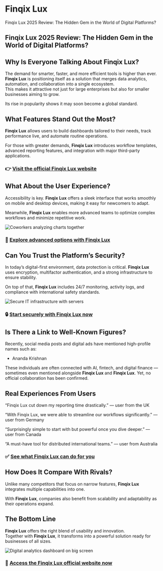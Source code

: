 # Finqix Lux
Finqix Lux 2025 Review: The Hidden Gem in the World of Digital Platforms?
## Finqix Lux 2025 Review: The Hidden Gem in the World of Digital Platforms?

## Why Is Everyone Talking About Finqix Lux?
The demand for smarter, faster, and more efficient tools is higher than ever. **Finqix Lux** is positioning itself as a solution that merges data analytics, automation, and collaboration into a single ecosystem.  
This makes it attractive not just for large enterprises but also for smaller businesses aiming to grow.  

Its rise in popularity shows it may soon become a global standard.

## What Features Stand Out the Most?
**Finqix Lux** allows users to build dashboards tailored to their needs, track performance live, and automate routine operations.  

For those with greater demands, **Finqix Lux** introduces workflow templates, advanced reporting features, and integration with major third-party applications.

### 👉 **[Visit the official Finqix Lux website](https://finqixlux.com)**

## What About the User Experience?
Accessibility is key. **Finqix Lux** offers a sleek interface that works smoothly on mobile and desktop devices, making it easy for newcomers to adapt.  

Meanwhile, **Finqix Lux** enables more advanced teams to optimize complex workflows and minimize repetitive work.

![Coworkers analyzing charts together](https://images.pexels.com/photos/3184638/pexels-photo-3184638.jpeg?auto=compress&cs=tinysrgb&w=1170&h=780&dpr=1)

### 🔗 **[Explore advanced options with Finqix Lux](https://finqixlux.com)**

## Can You Trust the Platform’s Security?
In today’s digital-first environment, data protection is critical. **Finqix Lux** uses encryption, multifactor authentication, and a strong infrastructure to ensure stability.  

On top of that, **Finqix Lux** includes 24/7 monitoring, activity logs, and compliance with international safety standards.

![Secure IT infrastructure with servers](https://www.stratospherenetworks.com/blog/wp-content/uploads/2017/03/servers.jpg)

### 🔒 **[Start securely with Finqix Lux now](https://finqixlux.com)**

## Is There a Link to Well-Known Figures?
Recently, social media posts and digital ads have mentioned high-profile names such as:  

- Ananda Krishnan  

These individuals are often connected with AI, fintech, and digital finance — sometimes even mentioned alongside **Finqix Lux** and **Finqix Lux**. Yet, no official collaboration has been confirmed.

## Real Experiences From Users
“Finqix Lux cut down my reporting time drastically.” — user from the UK  

“With Finqix Lux, we were able to streamline our workflows significantly.” — user from Germany  

“Surprisingly simple to start with but powerful once you dive deeper.” — user from Canada  

“A must-have tool for distributed international teams.” — user from Australia  

### ✅ **[See what Finqix Lux can do for you](https://finqixlux.com)**

## How Does It Compare With Rivals?
Unlike many competitors that focus on narrow features, **Finqix Lux** integrates multiple capabilities into one.  

With **Finqix Lux**, companies also benefit from scalability and adaptability as their operations expand.

## The Bottom Line
**Finqix Lux** offers the right blend of usability and innovation.  
Together with **Finqix Lux**, it transforms into a powerful solution ready for businesses of all sizes.  

![Digital analytics dashboard on big screen](https://a2digitalhub.com.br/wp-content/uploads/marketing-dashboard.jpg)

### 🚀 **[Access the Finqix Lux official website now](https://finqixlux.com)**
